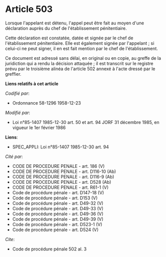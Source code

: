 # Article 503

Lorsque l'appelant est détenu, l'appel peut être fait au moyen d'une déclaration auprès du chef de l'établissement
pénitentiaire.

Cette déclaration est constatée, datée et signée par le chef de l'établissement pénitentiaire. Elle est également signée par
l'appelant ; si celui-ci ne peut signer, il en est fait mention par le chef de l'établissement.

Ce document est adressé sans délai, en original ou en copie, au greffe de la juridiction qui a rendu la décision attaquée ;
il est transcrit sur le registre prévu par le troisième alinéa de l'article 502 annexé à l'acte dressé par le greffier.

**Liens relatifs à cet article**

_Codifié par_:

  - Ordonnance 58-1296 1958-12-23

_Modifié par_:

  - Loi n°85-1407 1985-12-30 art. 50 et art. 94 JORF 31 décembre 1985, en vigueur le 1er février 1986

**Liens**:

  - SPEC_APPLI: Loi n°85-1407 1985-12-30 art. 94

_Cité par_:

  - CODE DE PROCEDURE PENALE - art. 186 (V)
  - CODE DE PROCEDURE PENALE - art. D116-10 (Ab)
  - CODE DE PROCEDURE PENALE - art. D116-9 (Ab)
  - CODE DE PROCEDURE PENALE - art. D528 (Ab)
  - CODE DE PROCEDURE PENALE - art. R61-1 (V)
  - Code de procédure pénale - art. D147-18 (V)
  - Code de procédure pénale - art. D153 (V)
  - Code de procédure pénale - art. D49-32 (V)
  - Code de procédure pénale - art. D49-33 (V)
  - Code de procédure pénale - art. D49-36 (V)
  - Code de procédure pénale - art. D49-39 (V)
  - Code de procédure pénale - art. D523-1 (V)
  - Code de procédure pénale - art. D524 (V)

_Cite_:

  - Code de procédure pénale 502 al. 3
